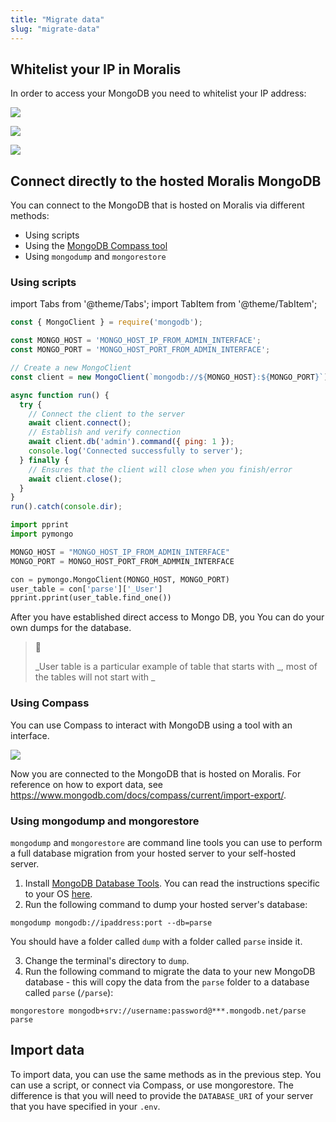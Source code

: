 ```yaml
---
title: "Migrate data"
slug: "migrate-data"
---
```

## Whitelist your IP in Moralis

In order to access your MongoDB you need to whitelist your IP address:

![](https://files.readme.io/fa2ab6d-Screenshot_2022-09-08_at_02.10.29.png)

![](https://files.readme.io/57d2813-Screenshot_2022-09-08_at_02.11.02.png)

![](https://files.readme.io/ac432f3-Screenshot_2022-09-08_at_02.11.38.png)

## Connect directly to the hosted Moralis MongoDB

You can connect to the MongoDB that is hosted on Moralis via different methods:

- Using scripts
- Using the [MongoDB Compass tool](https://www.mongodb.com/products/compass)
- Using `mongodump` and `mongorestore` 

### Using scripts

import Tabs from '@theme/Tabs';
import TabItem from '@theme/TabItem';

<Tabs>
  <TabItem value="nodejs" label="NodeJs" default>

```javascript NodeJs
const { MongoClient } = require('mongodb');

const MONGO_HOST = 'MONGO_HOST_IP_FROM_ADMIN_INTERFACE';  
const MONGO_PORT = 'MONGO_HOST_PORT_FROM_ADMIN_INTERFACE';

// Create a new MongoClient  
const client = new MongoClient(`mongodb://${MONGO_HOST}:${MONGO_PORT}`);

async function run() {  
  try {  
    // Connect the client to the server  
    await client.connect();  
    // Establish and verify connection  
    await client.db('admin').command({ ping: 1 });  
    console.log('Connected successfully to server');  
  } finally {  
    // Ensures that the client will close when you finish/error  
    await client.close();  
  }  
}  
run().catch(console.dir);
```

  </TabItem>
  <TabItem value="python" label="Python">

```python Python
import pprint  
import pymongo

MONGO_HOST = "MONGO_HOST_IP_FROM_ADMIN_INTERFACE"  
MONGO_PORT = MONGO_HOST_PORT_FROM_ADMMIN_INTERFACE

con = pymongo.MongoClient(MONGO_HOST, MONGO_PORT)  
user_table = con['parse']['_User']  
pprint.pprint(user_table.find_one())
```

  </TabItem>
</Tabs>

After you have established direct access to Mongo DB, you You can do your own dumps for the database.

> 📘 
> 
> \_User table is a particular example of table that starts with \_, most of the tables will not start with \_

### Using Compass

You can use Compass to interact with MongoDB using a tool with an interface.

![](https://files.readme.io/feedff2-Screenshot_2022-09-08_at_02.17.00.png)

Now you are connected to the MongoDB that is hosted on Moralis. For reference on how to export data, see <https://www.mongodb.com/docs/compass/current/import-export/>.

### Using mongodump and mongorestore

`mongodump` and `mongorestore` are command line tools you can use to perform a full database migration from your hosted server to your self-hosted server.

1. Install [MongoDB Database Tools](https://www.mongodb.com/try/download/database-tools). You can read the instructions specific to your OS [here](https://www.mongodb.com/docs/database-tools/installation/installation/).
2. Run the following command to dump your hosted server's database:

```shell
mongodump mongodb://ipaddress:port --db=parse
```

You should have a folder called `dump` with a folder called `parse` inside it.

3. Change the terminal's directory to `dump`.
4. Run the following command to migrate the data to your new MongoDB database - this will copy the data from the `parse` folder to a database called `parse` (`/parse`):

```shell
mongorestore mongodb+srv://username:password@***.mongodb.net/parse parse
```

## Import data

To import data, you can use the same methods as in the previous step. You can use a script, or connect via Compass, or use mongorestore. The difference is that you will need to provide the `DATABASE_URI` of your server that you have specified in your `.env`.